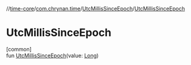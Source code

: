 //[time-core](../../../index.md)/[com.chrynan.time](../index.md)/[UtcMillisSinceEpoch](index.md)/[UtcMillisSinceEpoch](-utc-millis-since-epoch.md)

# UtcMillisSinceEpoch

[common]\
fun [UtcMillisSinceEpoch](-utc-millis-since-epoch.md)(value: [Long](https://kotlinlang.org/api/latest/jvm/stdlib/kotlin/-long/index.html))
